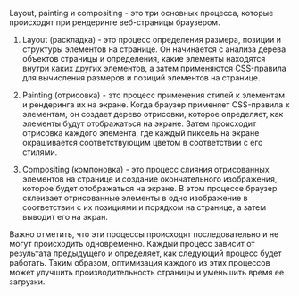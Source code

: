 
Layout, painting и compositing - это три основных процесса, которые происходят при рендеринге веб-страницы браузером.

1.  Layout (раскладка) - это процесс определения размера, позиции и структуры элементов на странице. Он начинается с анализа дерева объектов страницы и определения, какие элементы находятся внутри каких других элементов, а затем применяются CSS-правила для вычисления размеров и позиций элементов на странице.
    
2.  Painting (отрисовка) - это процесс применения стилей к элементам и рендеринга их на экране. Когда браузер применяет CSS-правила к элементам, он создает дерево отрисовки, которое определяет, как элементы будут отображаться на экране. Затем происходит отрисовка каждого элемента, где каждый пиксель на экране окрашивается соответствующим цветом в соответствии с его стилями.
    
3.  Compositing (компоновка) - это процесс слияния отрисованных элементов на странице и создание окончательного изображения, которое будет отображаться на экране. В этом процессе браузер склеивает отрисованные элементы в одно изображение в соответствии с их позициями и порядком на странице, а затем выводит его на экран.
    

Важно отметить, что эти процессы происходят последовательно и не могут происходить одновременно. Каждый процесс зависит от результата предыдущего и определяет, как следующий процесс будет работать. Таким образом, оптимизация каждого из этих процессов может улучшить производительность страницы и уменьшить время ее загрузки.

